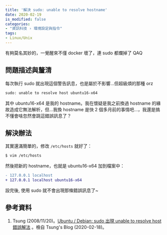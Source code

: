 ```yaml
---
title: '解決 sudo: unable to resolve hostname'
date: 2020-02-19
is_modified: false
categories:
- "資訊科技 › 環境設定與指令"
tags:
- Linux/Unix
--- 
```


有夠莫名其妙的，一覺醒來不僅 docker 壞了，連 sudo 都爛掉了 QAQ

<!--more-->
## 問題描述與釐清
每次執行 sudo 就出現這個警告訊息，也是屬於不影響...但超級煩的那種 orz

```bash
sudo: unable to resolve host ubuntu16-x64
```

其中 ubuntu16-x64 是我的 hostname。我在懷疑是我之前換過 hostname 的緣故造成它無法解析，但...我換 hostname 是快 2 個多月前的事情吧...，我還是搞不懂會啥忽然會跳這錯誤訊息了？



## 解決辦法
其實還滿簡單的，修改 `/etc/hosts` 就好了：

```bash
$ vim /etc/hosts
```

<p class="paragraph-spacing"></p> 

然後把新的 hostname，也就是 ubuntu16-x64 加到檔案中：

```diff 
- 127.0.0.1 localhost
+ 127.0.0.1 localhost ubuntu16-x64
```

設完後, 使用 sudo 就不會出現那條錯誤訊息了~



## 參考資料 
1. Tsung (2008/11/20)。[Ubuntu / Debian: sudo 出現 unable to resolve host 錯誤解法](https://blog.longwin.com.tw/2008/11/linux-sudo-unable-to-resolve-host-2008/) 。檢自 Tsung's Blog (2020-02-18)。
